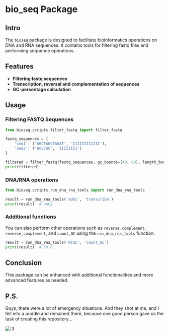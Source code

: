 # bio_seq Package

## Intro

The `bioseq` package is designed to facilitate bioinformatics operations on DNA and RNA sequences. It contains tools for filtering fastq files and performing sequence operations.

## Features

- **Filtering fastq sequences**
- **Transcription, reversal and complementation of sequences**
- **GC-persentage calculation**

## Usage

### Filtering FASTQ Sequences

```python
from bioseq.scripts.filter_fastq import filter_fastq

fastq_sequences = {
    'seq1': ('AGCTAGCTAGAT', 'IIIIIIIIIIII'),
    'seq2': ('GCGCGC', 'IIIIIIII')
}

filtered = filter_fastq(fastq_sequences, gc_bounds=(40, 60), length_bounds=(0, 100), quality_threshold=20)
print(filtered)
```

### DNA/RNA operations

```python
from bioseq.scripts.run_dna_rna_tools import run_dna_rna_tools

result = run_dna_rna_tools('aUGc', 'transcribe')
print(result)  # uACg
```

### Additional functions

You can also perform other operations such as `reverse`, `complement`, `reverse_complement`, and `count_GC` using the `run_dna_rna_tools` function.

```python
result = run_dna_rna_tools('ATGC', 'count_GC')
print(result)  # 50.0
```

## Conclusion

This package can be enhanced with additional functionalities and more advanced features as needed.

## P.S.

Guys, there were a lot of emergency situations. And they shot at me, and I fell into a puddle and remained there, because one good person gave us the task of creating this repository...

![:3](https://cs12.pikabu.ru/post_img/2020/10/29/11/160399913919458667.jpg)
